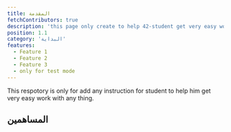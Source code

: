 ```yaml
---
title: المقدمة
fetchContributors: true
description: 'this page only create to help 42-student get very easy work with any thing'
position: 1.1
category: 'البداية'
features:
  - Feature 1
  - Feature 2
  - Feature 3
  - only for test mode
---
```

This respotory is only for add any instruction for student to help him get very easy work with any thing.


## المساهمين

<contributors :items="$contributors"></contributors>
